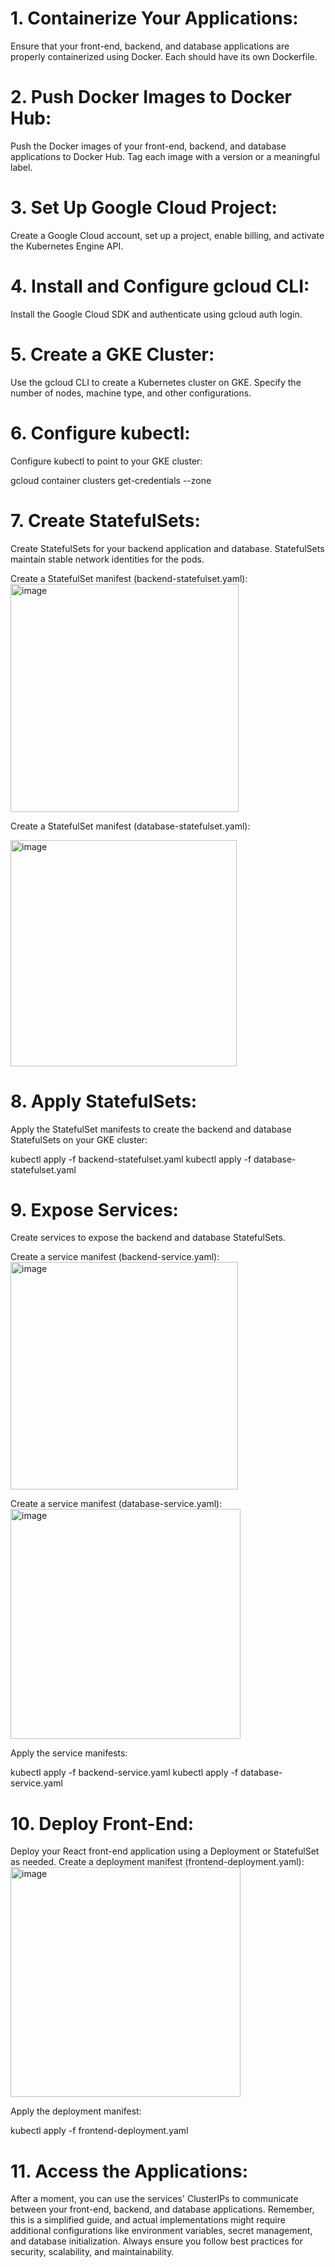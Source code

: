 # 1. Containerize Your Applications:
Ensure that your front-end, backend, and database applications are properly containerized using Docker. Each should have its own Dockerfile.
# 2. Push Docker Images to Docker Hub:
Push the Docker images of your front-end, backend, and database applications to Docker Hub. Tag each image with a version or a meaningful label.
# 3. Set Up Google Cloud Project:
Create a Google Cloud account, set up a project, enable billing, and activate the Kubernetes Engine API.
# 4. Install and Configure gcloud CLI:
Install the Google Cloud SDK and authenticate using gcloud auth login.
# 5. Create a GKE Cluster:
Use the gcloud CLI to create a Kubernetes cluster on GKE. Specify the number of nodes, machine type, and other configurations.
# 6. Configure kubectl:
Configure kubectl to point to your GKE cluster:

gcloud container clusters get-credentials <cluster-name> --zone <zone>

# 7. Create StatefulSets:
Create StatefulSets for your backend application and database. StatefulSets maintain stable network identities for the pods.

Create a StatefulSet manifest (backend-statefulset.yaml):
<img width="365" alt="image" src="https://github.com/spiral99/yolo-cluster/assets/65442188/e45ec174-a6b9-48e8-afaa-9f1849863a71">

Create a StatefulSet manifest (database-statefulset.yaml):

<img width="362" alt="image" src="https://github.com/spiral99/yolo-cluster/assets/65442188/8b4dcf9b-6f92-4bc9-8e60-d829cfe1eab7">

# 8. Apply StatefulSets:
Apply the StatefulSet manifests to create the backend and database StatefulSets on your GKE cluster:

kubectl apply -f backend-statefulset.yaml
kubectl apply -f database-statefulset.yaml

# 9. Expose Services:
Create services to expose the backend and database StatefulSets.

Create a service manifest (backend-service.yaml):
<img width="364" alt="image" src="https://github.com/spiral99/yolo-cluster/assets/65442188/5c3dd0c0-e6ef-4269-965f-159581b2dee2">

Create a service manifest (database-service.yaml):
<img width="368" alt="image" src="https://github.com/spiral99/yolo-cluster/assets/65442188/f4abab14-7b8b-4a22-b952-da77bf8a4b6d">

Apply the service manifests:

kubectl apply -f backend-service.yaml
kubectl apply -f database-service.yaml

# 10. Deploy Front-End:
Deploy your React front-end application using a Deployment or StatefulSet as needed. Create a deployment manifest (frontend-deployment.yaml):
<img width="368" alt="image" src="https://github.com/spiral99/yolo-cluster/assets/65442188/834a5065-88a6-45ff-8f3d-0e4fefe6ab15">

Apply the deployment manifest:

kubectl apply -f frontend-deployment.yaml

# 11. Access the Applications:
After a moment, you can use the services' ClusterIPs to communicate between your front-end, backend, and database applications.
Remember, this is a simplified guide, and actual implementations might require additional configurations like environment variables, secret management, and database initialization. Always ensure you follow best practices for security, scalability, and maintainability.
